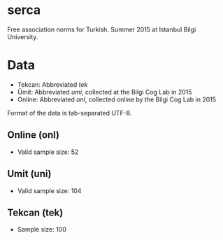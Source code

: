 # serca
Free association norms for Turkish. Summer 2015 at Istanbul Bilgi University.

# Data
- Tekcan: Abbreviated _tek_
- Ümit: Abbreviated _umi_, collected at the Bilgi Cog Lab in 2015
- Online: Abbreviated _onl_, collected online by the Bilgi Cog Lab in 2015

Format of the data is tab-separated UTF-8.

## Online (onl)
- Valid sample size: 52

## Umit (uni)
- Valid sample size: 104

## Tekcan (tek)
- Sample size: 100
